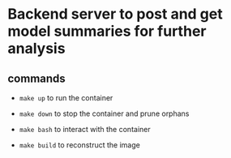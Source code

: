 # Backend server to post and get model summaries for further analysis

## commands

+ `make up` to run the container

+ `make down` to stop the container and prune orphans

+ `make bash` to interact with the container

+ `make build` to reconstruct the image
